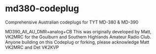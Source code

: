 # md380-codeplug
Comprehensive Australian codeplugs for TYT MD-380 &amp; MD-390 

MD390_All_AU_DMR+analog+CB  This was originally developed by Matt, VK2MRC for the Goulburn and Southern Highlands Amateur Radio Club. Anyone building on this Codeplug or forking, please acknowledge Matt VK2MRC and Det VK2KVP
